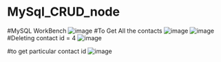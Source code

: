 # MySql_CRUD_node
#MySQL WorkBench
![image](https://user-images.githubusercontent.com/65679502/221426823-26b2e4f9-2e7c-486d-bfca-7a60122b5d81.png)
#To Get All the contacts
![image](https://user-images.githubusercontent.com/65679502/221426877-957b065c-c0f5-4cd0-a760-c21ce0b5e3e2.png)
![image](https://user-images.githubusercontent.com/65679502/221427209-03ff7341-1e1e-4f96-9ce6-fab8795c240d.png)
#Deleting contact id = 4
![image](https://user-images.githubusercontent.com/65679502/221428119-3cddf8f4-18bb-4be1-909b-ccb4acee6867.png)


#to get particular contact id
![image](https://user-images.githubusercontent.com/65679502/221427272-c5542a28-aede-4654-a92e-930c47d71c40.png)
